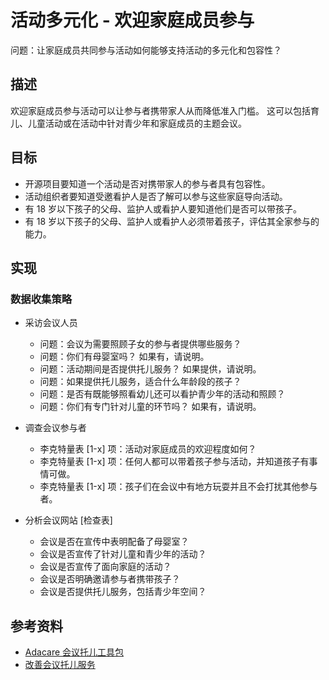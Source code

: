 # 活动多元化 - 欢迎家庭成员参与

问题：让家庭成员共同参与活动如何能够支持活动的多元化和包容性？


## 描述

欢迎家庭成员参与活动可以让参与者携带家人从而降低准入门槛。 这可以包括育儿、儿童活动或在活动中针对青少年和家庭成员的主题会议。


## 目标

- 开源项目要知道一个活动是否对携带家人的参与者具有包容性。
- 活动组织者要知道受邀看护人是否了解可以参与这些家庭导向活动。
- 有 18 岁以下孩子的父母、监护人或看护人要知道他们是否可以带孩子。
- 有 18 岁以下孩子的父母、监护人或看护人必须带着孩子，评估其全家参与的能力。

## 实现

### 数据收集策略

- 采访会议人员
  * 问题：会议为需要照顾子女的参与者提供哪些服务？
  * 问题：你们有母婴室吗？ 如果有，请说明。
  * 问题：活动期间是否提供托儿服务？ 如果提供，请说明。
  * 问题：如果提供托儿服务，适合什么年龄段的孩子？
  * 问题：是否有既能够照看幼儿还可以看护青少年的活动和照顾？
  * 问题：你们有专门针对儿童的环节吗？ 如果有，请说明。

- 调查会议参与者
  * 李克特量表 [1-x] 项：活动对家庭成员的欢迎程度如何？
  * 李克特量表 [1-x] 项：任何人都可以带着孩子参与活动，并知道孩子有事情可做。
  * 李克特量表 [1-x] 项：孩子们在会议中有地方玩耍并且不会打扰其他参与者。

- 分析会议网站 [检查表]
  * 会议是否在宣传中表明配备了母婴室？
  * 会议是否宣传了针对儿童和青少年的活动？
  * 会议是否宣传了面向家庭的活动？
  * 会议是否明确邀请参与者携带孩子？
  * 会议是否提供托儿服务，包括青少年空间？

## 参考资料
- [Adacare 会议托儿工具包](https://adacamp.org/adacamp-toolkit/childcare/)
- [改善会议托儿服务](https://open.nytimes.com/what-if-child-care-were-as-standard-as-coffee-at-tech-conferences-568c5fba028e)

